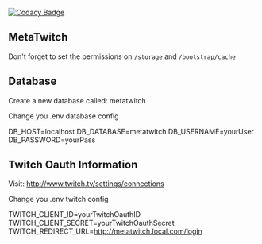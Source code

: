 [![Codacy Badge](https://www.codacy.com/project/badge/81ac7b05c8f04eedac21e369b9aa5f6d)](https://www.codacy.com/app/pboutin/metatwitch)

## MetaTwitch

Don't forget to set the permissions on `/storage` and `/bootstrap/cache`


Database
--------

Create a new database called: metatwitch

Change you .env database config

DB_HOST=localhost
DB_DATABASE=metatwitch
DB_USERNAME=yourUser
DB_PASSWORD=yourPass


Twitch Oauth Information
------------------------

Visit: http://www.twitch.tv/settings/connections


Change you .env twitch config

TWITCH_CLIENT_ID=yourTwitchOauthID
TWITCH_CLIENT_SECRET=yourTwitchOauthSecret
TWITCH_REDIRECT_URL=http://metatwitch.local.com/login